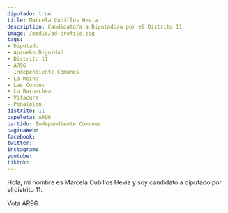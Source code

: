 ```yaml
---
diputado: true
title: Marcela Cubillos Hevia
description: Candidato/a a Diputado/a por el Distrito 11
image: /media/ad-profile.jpg
tags:
- Diputado
- Apruebo Dignidad
- Distrito 11
- AR96
- Independiente Comunes
- La Reina
- Las Condes
- Lo Barnechea
- Vitacura
- Peñalolen
distrito: 11
papeleta: AR96
partido: Independiente Comunes
paginaWeb:
facebook:
twitter:
instagram:
youtube:
tiktok:
---
```

Hola, mi nombre es Marcela Cubillos Hevia y soy candidato a diputado por el distrito 11.

Vota AR96.

